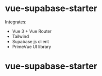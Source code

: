 # vue-supabase-starter

Integrates:

- Vue 3 + Vue Router
- Tailwind
- Supabase js client
- PrimeVue UI library
# vue-supabase-starter
